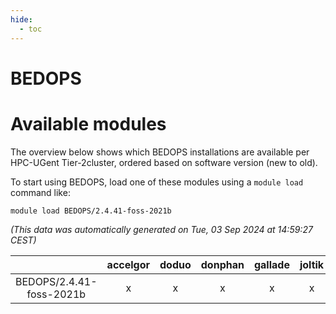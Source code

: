 ```yaml
---
hide:
  - toc
---
```


BEDOPS
======

# Available modules


The overview below shows which BEDOPS installations are available per HPC-UGent Tier-2cluster, ordered based on software version (new to old).

To start using BEDOPS, load one of these modules using a `module load` command like:

```shell
module load BEDOPS/2.4.41-foss-2021b
```

*(This data was automatically generated on Tue, 03 Sep 2024 at 14:59:27 CEST)*  

| |accelgor|doduo|donphan|gallade|joltik|shinx|skitty|
| :---: | :---: | :---: | :---: | :---: | :---: | :---: | :---: |
|BEDOPS/2.4.41-foss-2021b|x|x|x|x|x|-|x|
